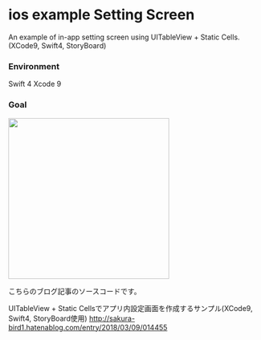 # ios example Setting Screen
An example of in-app setting screen using UITableView + Static Cells. (XCode9, Swift4, StoryBoard)

### Environment
Swift 4 Xcode 9

### Goal
<img src="https://user-images.githubusercontent.com/859821/37162962-f5a8cd52-2339-11e8-8556-91ba08cc7177.png" width="320px">

こちらのブログ記事のソースコードです。

UITableView + Static Cellsでアプリ内設定画面を作成するサンプル(XCode9, Swift4, StoryBoard使用)
http://sakura-bird1.hatenablog.com/entry/2018/03/09/014455

